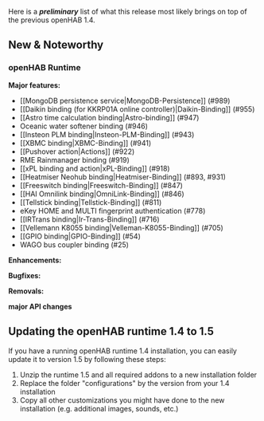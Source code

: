 Here is a _**preliminary**_ list of what this release most likely brings on top of the previous openHAB 1.4.

## New & Noteworthy

### openHAB Runtime

**Major features:**
* [[MongoDB persistence service|MongoDB-Persistence]] (#989)
* [[Daikin binding (for KKRP01A online controller)|Daikin-Binding]] (#955)
* [[Astro time calculation binding|Astro-binding]] (#947)
* Oceanic water softener binding (#946)
* [[Insteon PLM binding|Insteon-PLM-Binding]] (#943)
* [[XBMC binding|XBMC-Binding]] (#941)
* [[Pushover action|Actions]] (#922)
* RME Rainmanager binding (#919)
* [[xPL binding and action|xPL-Binding]] (#918)
* [[Heatmiser Neohub binding|Heatmiser-Binding]] (#893, #931)
* [[Freeswitch binding|Freeswitch-Binding]] (#847)
* [[HAI Omnilink binding|OmniLink-Binding]] (#846)
* [[Tellstick binding|Tellstick-Binding]] (#811)
* eKey HOME and MULTI fingerprint authentication (#778)
* [[IRTrans binding|Ir-Trans-Binding]] (#716)
* [[Vellemann K8055 binding|Velleman-K8055-Binding]] (#705)
* [[GPIO binding|GPIO-Binding]] (#54)
* WAGO bus coupler binding (#25)

**Enhancements:**

**Bugfixes:**

**Removals:**

**major API changes**

## Updating the openHAB runtime 1.4 to 1.5

If you have a running openHAB runtime 1.4 installation, you can easily update it to version 1.5 by following these steps:
 1. Unzip the runtime 1.5 and all required addons to a new installation folder
 1. Replace the folder "configurations" by the version from your 1.4 installation
 1. Copy all other customizations you might have done to the new installation (e.g. additional images, sounds, etc.)